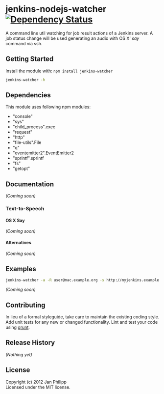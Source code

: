 # jenkins-nodejs-watcher [![Dependency Status](https://gemnasium.com/knalli/jenkins-nodejs-watcher.png)](https://gemnasium.com/knalli/jenkins-nodejs-watcher)

A command line util watching for job result actions of a Jenkins server. A job status change will be used generating an audio with OS X' _say_ command via ssh.

## Getting Started
Install the module with: `npm install jenkins-watcher`

```bash
jenkins-watcher -h
```

## Dependencies ##
This module uses following npm modules:
* "console"
* "sys"
* "child_process".exec
* "request"
* "http"
* "file-utils".File
* "q"
* "eventemitter2".EventEmitter2
* "sprintf".sprintf
* "fs"
* "getopt"

## Documentation
_(Coming soon)_

### Text-to-Speech ###

#### OS X Say ####
_(Coming soon)_

#### Alternatives ####
_(Coming soon)_

## Examples

```bash
jenkins-watcher -a -R user@mac.example.org -s http://myjenkins.example.org/jenkins -j job1,job2,job3/lastStableBuild
```

_(Coming soon)_

## Contributing
In lieu of a formal styleguide, take care to maintain the existing coding style. Add unit tests for any new or changed functionality. Lint and test your code using [grunt](https://github.com/cowboy/grunt).

## Release History
_(Nothing yet)_

## License
Copyright (c) 2012 Jan Philipp  
Licensed under the MIT license.
